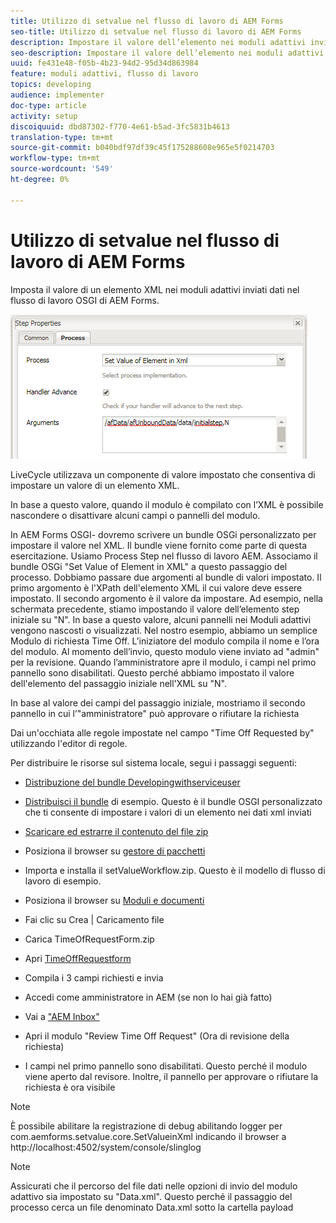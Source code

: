 ```yaml
---
title: Utilizzo di setvalue nel flusso di lavoro di AEM Forms
seo-title: Utilizzo di setvalue nel flusso di lavoro di AEM Forms
description: Impostare il valore dell’elemento nei moduli adattivi inviati dati in AEM Forms OSGI
seo-description: Impostare il valore dell’elemento nei moduli adattivi inviati dati in AEM Forms OSGI
uuid: fe431e48-f05b-4b23-94d2-95d34d863984
feature: moduli adattivi, flusso di lavoro
topics: developing
audience: implementer
doc-type: article
activity: setup
discoiquuid: dbd87302-f770-4e61-b5ad-3fc5831b4613
translation-type: tm+mt
source-git-commit: b040bdf97df39c45f175288608e965e5f0214703
workflow-type: tm+mt
source-wordcount: '549'
ht-degree: 0%

---
```



# Utilizzo di setvalue nel flusso di lavoro di AEM Forms

Imposta il valore di un elemento XML nei moduli adattivi inviati dati nel flusso di lavoro OSGI di AEM Forms.

![SetValue](assets/setvalue.png)

LiveCycle utilizzava un componente di valore impostato che consentiva di impostare un valore di un elemento XML.

In base a questo valore, quando il modulo è compilato con l’XML è possibile nascondere o disattivare alcuni campi o pannelli del modulo.

In AEM Forms OSGI- dovremo scrivere un bundle OSGi personalizzato per impostare il valore nel XML. Il bundle viene fornito come parte di questa esercitazione.
Usiamo Process Step nel flusso di lavoro AEM. Associamo il bundle OSGi &quot;Set Value of Element in XML&quot; a questo passaggio del processo.
Dobbiamo passare due argomenti al bundle di valori impostato. Il primo argomento è l&#39;XPath dell&#39;elemento XML il cui valore deve essere impostato. Il secondo argomento è il valore da impostare.
Ad esempio, nella schermata precedente, stiamo impostando il valore dell’elemento step iniziale su &quot;N&quot;.
In base a questo valore, alcuni pannelli nei Moduli adattivi vengono nascosti o visualizzati.
Nel nostro esempio, abbiamo un semplice Modulo di richiesta Time Off. L’iniziatore del modulo compila il nome e l’ora del modulo. Al momento dell’invio, questo modulo viene inviato ad &quot;admin&quot; per la revisione. Quando l’amministratore apre il modulo, i campi nel primo pannello sono disabilitati. Questo perché abbiamo impostato il valore dell&#39;elemento del passaggio iniziale nell&#39;XML su &quot;N&quot;.

In base al valore dei campi del passaggio iniziale, mostriamo il secondo pannello in cui l’&quot;amministratore&quot; può approvare o rifiutare la richiesta

Dai un&#39;occhiata alle regole impostate nel campo &quot;Time Off Requested by&quot; utilizzando l&#39;editor di regole.

Per distribuire le risorse sul sistema locale, segui i passaggi seguenti:

* [Distribuzione del bundle Developingwithserviceuser](/help/forms/assets/common-osgi-bundles/DevelopingWithServiceUser.jar)

* [Distribuisci il bundle](/help/forms/assets/common-osgi-bundles/SetValueApp.core-1.0-SNAPSHOT.jar) di esempio. Questo è il bundle OSGI personalizzato che ti consente di impostare i valori di un elemento nei dati xml inviati

* [Scaricare ed estrarre il contenuto del file zip](assets/setvalueassets.zip)
* Posiziona il browser su [gestore di pacchetti](http://localhost:4502/crx/packmgr/index.jsp)
* Importa e installa il setValueWorkflow.zip. Questo è il modello di flusso di lavoro di esempio.
* Posiziona il browser su [Moduli e documenti](http://localhost:4502/aem/forms.html/content/dam/formsanddocuments)
* Fai clic su Crea | Caricamento file
* Carica TimeOfRequestForm.zip
* Apri [TimeOffRequestform](http://localhost:4502/content/dam/formsanddocuments/timeoffapplication/jcr:content?wcmmode=disabled)
* Compila i 3 campi richiesti e invia
* Accedi come amministratore in AEM (se non lo hai già fatto)
* Vai a [&quot;AEM Inbox&quot;](http://localhost:4502/aem/inbox)
* Apri il modulo &quot;Review Time Off Request&quot; (Ora di revisione della richiesta)
* I campi nel primo pannello sono disabilitati. Questo perché il modulo viene aperto dal revisore. Inoltre, il pannello per approvare o rifiutare la richiesta è ora visibile

>[!NOTE]
>
>È possibile abilitare la registrazione di debug abilitando logger per
>com.aemforms.setvalue.core.SetValueinXml
>indicando il browser a http://localhost:4502/system/console/slinglog

>[!NOTE]
>
>Assicurati che il percorso del file dati nelle opzioni di invio del modulo adattivo sia impostato su &quot;Data.xml&quot;. Questo perché il passaggio del processo cerca un file denominato Data.xml sotto la cartella payload
